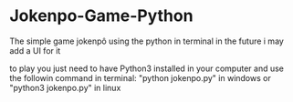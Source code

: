 # Jokenpo-Game-Python
The simple game jokenpô using the python in terminal
in the future i may add a UI for it 

to play you just need to have Python3 installed in your computer and use the followin command in terminal:
"python jokenpo.py" in windows or
"python3 jokenpo.py" in linux

